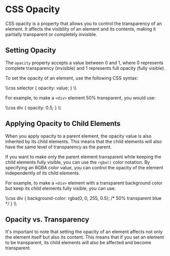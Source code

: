 
# CSS Opacity

CSS opacity is a property that allows you to control the transparency of an element. It affects the visibility of an element and its contents, making it partially transparent or completely invisible.

## Setting Opacity

The `opacity` property accepts a value between 0 and 1, where 0 represents complete transparency (invisible) and 1 represents full opacity (fully visible).

To set the opacity of an element, use the following CSS syntax:

\\\css
selector {
  opacity: value;
}
\\\

For example, to make a `<div>` element 50% transparent, you would use:

\\\css
div {
  opacity: 0.5;
}
\\\

## Applying Opacity to Child Elements

When you apply opacity to a parent element, the opacity value is also inherited by its child elements. This means that the child elements will also have the same level of transparency as the parent.

If you want to make only the parent element transparent while keeping the child elements fully visible, you can use the `rgba()` color notation. By specifying an RGBA color value, you can control the opacity of the element independently of its child elements.

For example, to make a `<div>` element with a transparent background color but keep its child elements fully visible, you can use:

\\\css
div {
  background-color: rgba(0, 0, 255, 0.5); /* 50% transparent blue */
}
\\\

## Opacity vs. Transparency

It's important to note that setting the opacity of an element affects not only the element itself but also its content. This means that if you set an element to be transparent, its child elements will also be affected and become transparent.

